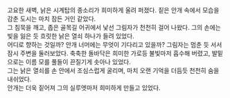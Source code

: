  고요한 새벽, 낡은 시계탑의 종소리가 희미하게 울려 퍼졌다. 짙은 안개 속에서 모습을 감춘 도시는 마치 잠든 거인 같았다.  
그 침묵을 깨고, 좁은 골목길 어귀에서 낯선 그림자가 천천히 걸어 나왔다. 그의 손에는 빛을 잃은 듯 흐릿한 낡은 열쇠 하나가 들려 있었다.  
어디로 향하는 것일까? 안개 너머에는 무엇이 기다리고 있을까?
 그림자는 멈춘 듯 서서 잠시 주변을 둘러보았다. 축축한 돌바닥은 희미한 가로등 불빛마저 흡수해 버렸고, 발밑으로는 이름 모를 풀들이 끈질기게 솟아나 있었다.  
 그는 낡은 열쇠를 손 안에서 조심스럽게 굴리며, 마치 오랜 기억을 더듬듯 천천히 숨을 내쉬었다.  
 안개는 더욱 짙어져 그의 실루엣마저 희미하게 만들고 있었다.
